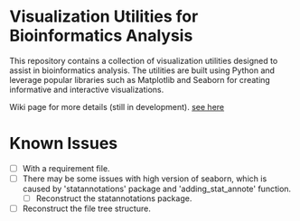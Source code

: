 # Visualization Utilities for Bioinformatics Analysis

This repository contains a collection of visualization utilities designed to assist in bioinformatics analysis. The utilities are built using Python and leverage popular libraries such as Matplotlib and Seaborn for creating informative and interactive visualizations.

Wiki page for more details (still in development). [see here](https://github.com/gx-Cai/bioinfo_visualize_utils/wiki)


# Known Issues

- [ ] With a requirement file.
- [ ] There may be some issues with high version of seaborn, which is caused by 'statannotations' package and 'adding_stat_annote' function.
  - [ ] Reconstruct the statannotations package.
- [ ] Reconstruct the file tree structure.
